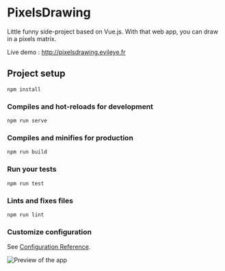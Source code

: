 # PixelsDrawing

Little funny side-project based on Vue.js. With that web app, you can draw in a pixels matrix.

Live demo : http://pixelsdrawing.evileye.fr

## Project setup
```
npm install
```

### Compiles and hot-reloads for development
```
npm run serve
```

### Compiles and minifies for production
```
npm run build
```

### Run your tests
```
npm run test
```

### Lints and fixes files
```
npm run lint
```

### Customize configuration
See [Configuration Reference](https://cli.vuejs.org/config/).

![Preview of the app](https://raw.githubusercontent.com/TheWebsDoor/PixelsDrawing/master/preview.png)